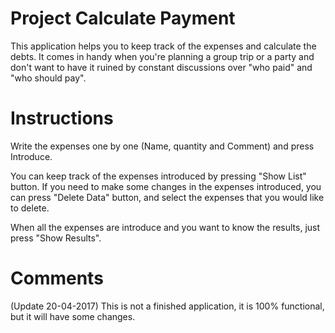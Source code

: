 # Project Calculate Payment
This application helps you to keep track of the expenses and calculate the debts. It comes in handy when you're planning a group trip or a party and don't want to have it ruined by constant discussions over "who paid" and "who should pay".

# Instructions
Write the expenses one by one (Name, quantity and Comment) and press Introduce.

You can keep track of the expenses introduced by pressing "Show List" button. If you need to make some changes in the expenses introduced, you can press "Delete Data" button, and select the expenses that you would like to delete.

When all the expenses are introduce and you want to know the results, just press "Show Results".

# Comments
(Update 20-04-2017) This is not a finished application, it is 100% functional, but it will have some changes.
